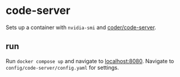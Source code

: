 # code-server
Sets up a container with `nvidia-smi` and [coder/code-server](https://github.com/coder/code-server).

## run
Run `docker compose up` and navigate to [localhost:8080](https://localhost:8080).
Navigate to `config/code-server/config.yaml` for settings.
